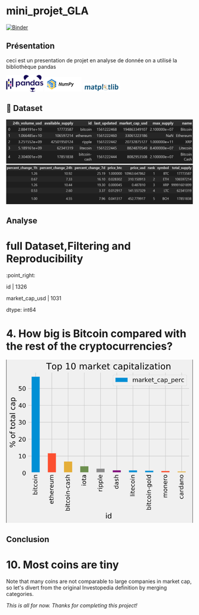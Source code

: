 # mini_projet_GLA
[![Binder](https://mybinder.org/badge_logo.svg)](https://mybinder.org/v2/gh/sami239/mini-projet/master?filepath=notebook.ipynb)

## Présentation

ceci est un presentation de projet en analyse de donnée
on a utilisé la bibliothèque pandas

<img src='image/pandans.png' width=100px>

<img src='image/numpy.png' width=100px>

<img src='image/matplot.svg' width=100px>

## :file_folder: Dataset 
<img src='image/dataset1.png' >

<img src='image/dataset2.png' >

## Analyse
<h1>full Dataset,Filtering and Reproducibility</h1>
:point_right:

id              |  1326

market_cap_usd   | 1031

dtype: int64

<h1> 4. How big is Bitcoin compared with the rest of the cryptocurrencies?</h1>
<img src='image/graph1.png' >

## Conclusion 

<h1>10. Most coins are tiny</h1>
<p>Note that many coins are not comparable to large companies in market cap, so let's divert from the original Investopedia definition by merging categories.</p>
<p><em>This is all for now. Thanks for completing this project!</em></p>
